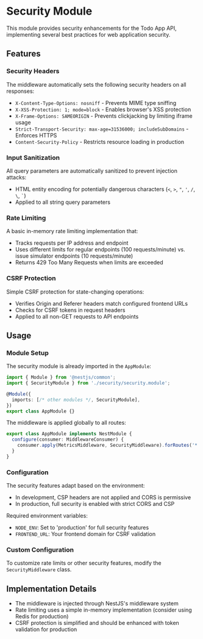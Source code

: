 # Security Module

This module provides security enhancements for the Todo App API, implementing several best practices for web application security.

## Features

### Security Headers

The middleware automatically sets the following security headers on all responses:

- `X-Content-Type-Options: nosniff` - Prevents MIME type sniffing
- `X-XSS-Protection: 1; mode=block` - Enables browser's XSS protection
- `X-Frame-Options: SAMEORIGIN` - Prevents clickjacking by limiting iframe usage
- `Strict-Transport-Security: max-age=31536000; includeSubDomains` - Enforces HTTPS
- `Content-Security-Policy` - Restricts resource loading in production

### Input Sanitization

All query parameters are automatically sanitized to prevent injection attacks:
- HTML entity encoding for potentially dangerous characters (`<`, `>`, `"`, `'`, `/`, `\`, `` ` ``)
- Applied to all string query parameters

### Rate Limiting

A basic in-memory rate limiting implementation that:
- Tracks requests per IP address and endpoint
- Uses different limits for regular endpoints (100 requests/minute) vs. issue simulator endpoints (10 requests/minute)
- Returns 429 Too Many Requests when limits are exceeded

### CSRF Protection

Simple CSRF protection for state-changing operations:
- Verifies Origin and Referer headers match configured frontend URLs
- Checks for CSRF tokens in request headers
- Applied to all non-GET requests to API endpoints

## Usage

### Module Setup

The security module is already imported in the `AppModule`:

```typescript
import { Module } from '@nestjs/common';
import { SecurityModule } from './security/security.module';

@Module({
  imports: [/* other modules */, SecurityModule],
})
export class AppModule {}
```

The middleware is applied globally to all routes:

```typescript
export class AppModule implements NestModule {
  configure(consumer: MiddlewareConsumer) {
    consumer.apply(MetricsMiddleware, SecurityMiddleware).forRoutes('*');
  }
}
```

### Configuration

The security features adapt based on the environment:

- In development, CSP headers are not applied and CORS is permissive
- In production, full security is enabled with strict CORS and CSP

Required environment variables:

- `NODE_ENV`: Set to 'production' for full security features
- `FRONTEND_URL`: Your frontend domain for CSRF validation

### Custom Configuration

To customize rate limits or other security features, modify the `SecurityMiddleware` class.

## Implementation Details

- The middleware is injected through NestJS's middleware system
- Rate limiting uses a simple in-memory implementation (consider using Redis for production)
- CSRF protection is simplified and should be enhanced with token validation for production 